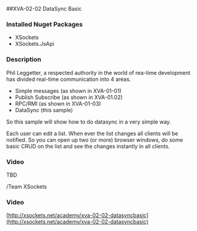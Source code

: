 ##XVA-02-02 DataSync Basic



### Installed Nuget Packages

- XSockets
- XSockets.JsApi

### Description

Phil Leggetter, a respected authority in the world of rea-time development has divided real-time communication into 4 areas.

- Simple messages (as shown in XVA-01-01)
- Publish Subscribe (as shown in XVA-01.02)
- RPC/RMI (as shown in XVA-01-03)
- DataSync (this sample) 

So this sample will show how to do datasync in a very simple way. 

Each user can edit a list. When ever the list changes all clients will be notified. So you can open up two (or more) browser windows, do some basic CRUD on the list and see the changes instantly in all clients. 

### Video

TBD

/Team XSockets



### Video

[http://xsockets.net/academy/xva-02-02-datasyncbasic](http://xsockets.net/academy/xva-02-02-datasyncbasic)